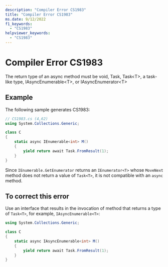 ```yaml
---
description: "Compiler Error CS1983"
title: "Compiler Error CS1983"
ms.date: 9/12/2022
f1_keywords:
  - "CS1983"
helpviewer_keywords:
  - "CS1983"
---
```

# Compiler Error CS1983

The return type of an async method must be void, Task, Task\<T\>, a task-like type, IAsyncEnumerable\<T\>, or IAsyncEnumerator\<T\>

## Example

 The following sample generates CS1983:

```csharp
// CS1983.cs (4,62)
using System.Collections.Generic;

class C
{
    static async IEnumerable<int> M()
    {
        yield return await Task.FromResult(1);
    }
}
```

Since  `IEnumerable.GetEnumerator` returns an `IEnumerator<T>` whose `MoveNext` method does not return a value of `Task<T>`, it is not compatible with an `async` method.

## To correct this error

Use an interface that results in the invocation of method that returns a type of `Task<T>`, for example, `IAsyncEnumerable<T>`:

```csharp
using System.Collections.Generic;

class C
{
    static async IAsyncEnumerable<int> M()
    {
        yield return await Task.FromResult(1);
    }
}
```
